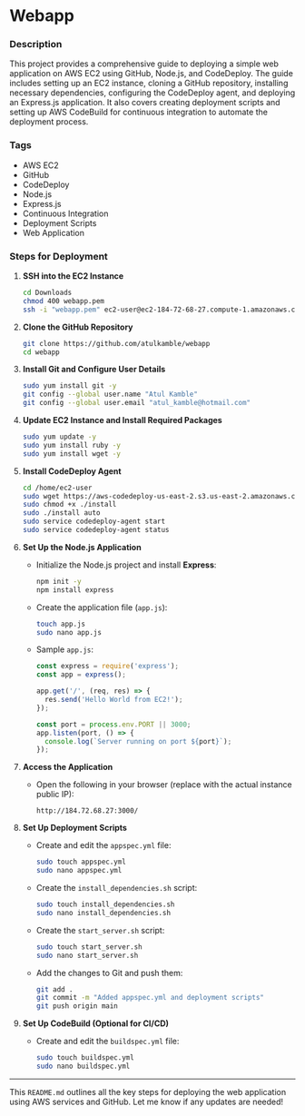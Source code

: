 # **Webapp**

### **Description**
This project provides a comprehensive guide to deploying a simple web application on AWS EC2 using GitHub, Node.js, and CodeDeploy. The guide includes setting up an EC2 instance, cloning a GitHub repository, installing necessary dependencies, configuring the CodeDeploy agent, and deploying an Express.js application. It also covers creating deployment scripts and setting up AWS CodeBuild for continuous integration to automate the deployment process.

### **Tags**
- AWS EC2
- GitHub
- CodeDeploy
- Node.js
- Express.js
- Continuous Integration
- Deployment Scripts
- Web Application

### **Steps for Deployment**

1. **SSH into the EC2 Instance**
   ```bash
   cd Downloads
   chmod 400 webapp.pem
   ssh -i "webapp.pem" ec2-user@ec2-184-72-68-27.compute-1.amazonaws.com
   ```

2. **Clone the GitHub Repository**
   ```bash
   git clone https://github.com/atulkamble/webapp
   cd webapp
   ```

3. **Install Git and Configure User Details**
   ```bash
   sudo yum install git -y
   git config --global user.name "Atul Kamble"
   git config --global user.email "atul_kamble@hotmail.com"
   ```

4. **Update EC2 Instance and Install Required Packages**
   ```bash
   sudo yum update -y
   sudo yum install ruby -y
   sudo yum install wget -y
   ```

5. **Install CodeDeploy Agent**
   ```bash
   cd /home/ec2-user
   sudo wget https://aws-codedeploy-us-east-2.s3.us-east-2.amazonaws.com/latest/install
   sudo chmod +x ./install
   sudo ./install auto
   sudo service codedeploy-agent start
   sudo service codedeploy-agent status
   ```

6. **Set Up the Node.js Application**
   - Initialize the Node.js project and install **Express**:
     ```bash
     npm init -y
     npm install express
     ```

   - Create the application file (`app.js`):
     ```bash
     touch app.js
     sudo nano app.js
     ```

   - Sample `app.js`:
     ```javascript
     const express = require('express');
     const app = express();

     app.get('/', (req, res) => {
       res.send('Hello World from EC2!');
     });

     const port = process.env.PORT || 3000;
     app.listen(port, () => {
       console.log(`Server running on port ${port}`);
     });
     ```

7. **Access the Application**
   - Open the following in your browser (replace with the actual instance public IP):
     ```
     http://184.72.68.27:3000/
     ```

8. **Set Up Deployment Scripts**
   - Create and edit the `appspec.yml` file:
     ```bash
     sudo touch appspec.yml
     sudo nano appspec.yml
     ```

   - Create the `install_dependencies.sh` script:
     ```bash
     sudo touch install_dependencies.sh
     sudo nano install_dependencies.sh
     ```

   - Create the `start_server.sh` script:
     ```bash
     sudo touch start_server.sh
     sudo nano start_server.sh
     ```

   - Add the changes to Git and push them:
     ```bash
     git add .
     git commit -m "Added appspec.yml and deployment scripts"
     git push origin main
     ```

9. **Set Up CodeBuild (Optional for CI/CD)**
   - Create and edit the `buildspec.yml` file:
     ```bash
     sudo touch buildspec.yml
     sudo nano buildspec.yml
     ```

---

This `README.md` outlines all the key steps for deploying the web application using AWS services and GitHub. Let me know if any updates are needed!

